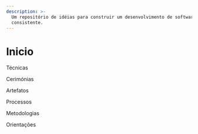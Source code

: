 ```yaml
---
description: >-
  Um repositório de idéias para construir um desenvolvimento de software
  consistente.
---
```


# Inicio

Técnicas

Cerimónias

Artefatos

Processos

Metodologias

Orientações



